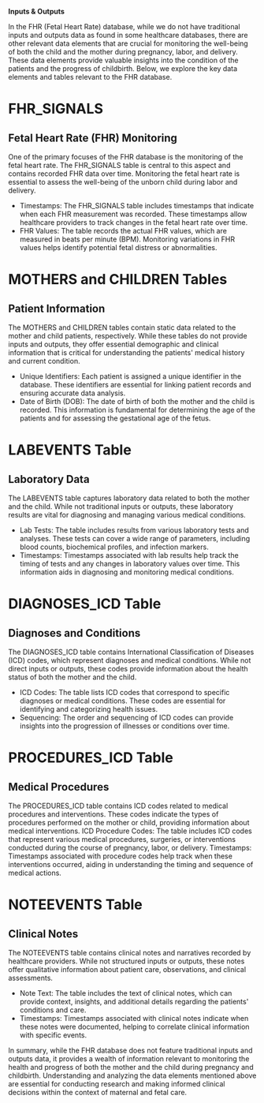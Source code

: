 **Inputs & Outputs**

In the FHR (Fetal Heart Rate) database, while we do not have traditional inputs and outputs data as found in some healthcare databases, there are other relevant data elements that are crucial for monitoring the well-being of both the child and the mother during pregnancy, labor, and delivery. These data elements provide valuable insights into the condition of the patients and the progress of childbirth. Below, we explore the key data elements and tables relevant to the FHR database.

# FHR_SIGNALS
## Fetal Heart Rate (FHR) Monitoring
One of the primary focuses of the FHR database is the monitoring of the fetal heart rate. The FHR_SIGNALS table is central to this aspect and contains recorded FHR data over time. Monitoring the fetal heart rate is essential to assess the well-being of the unborn child during labor and delivery.

* Timestamps: The FHR_SIGNALS table includes timestamps that indicate when each FHR measurement was recorded. These timestamps allow healthcare providers to track changes in the fetal heart rate over time.
* FHR Values: The table records the actual FHR values, which are measured in beats per minute (BPM). Monitoring variations in FHR values helps identify potential fetal distress or abnormalities.

# MOTHERS and CHILDREN Tables

## Patient Information

The MOTHERS and CHILDREN tables contain static data related to the mother and child patients, respectively. While these tables do not provide inputs and outputs, they offer essential demographic and clinical information that is critical for understanding the patients' medical history and current condition.

* Unique Identifiers: Each patient is assigned a unique identifier in the database. These identifiers are essential for linking patient records and ensuring accurate data analysis.
* Date of Birth (DOB): The date of birth of both the mother and the child is recorded. This information is fundamental for determining the age of the patients and for assessing the gestational age of the fetus.

# LABEVENTS Table

## Laboratory Data
The LABEVENTS table captures laboratory data related to both the mother and the child. While not traditional inputs or outputs, these laboratory results are vital for diagnosing and managing various medical conditions.

* Lab Tests: The table includes results from various laboratory tests and analyses. These tests can cover a wide range of parameters, including blood counts, biochemical profiles, and infection markers.
* Timestamps: Timestamps associated with lab results help track the timing of tests and any changes in laboratory values over time. This information aids in diagnosing and monitoring medical conditions.

# DIAGNOSES_ICD Table

## Diagnoses and Conditions

The DIAGNOSES_ICD table contains International Classification of Diseases (ICD) codes, which represent diagnoses and medical conditions. While not direct inputs or outputs, these codes provide information about the health status of both the mother and the child.

* ICD Codes: The table lists ICD codes that correspond to specific diagnoses or medical conditions. These codes are essential for identifying and categorizing health issues.
* Sequencing: The order and sequencing of ICD codes can provide insights into the progression of illnesses or conditions over time.

# PROCEDURES_ICD Table
## Medical Procedures
The PROCEDURES_ICD table contains ICD codes related to medical procedures and interventions. These codes indicate the types of procedures performed on the mother or child, providing information about medical interventions.
ICD Procedure Codes: The table includes ICD codes that represent various medical procedures, surgeries, or interventions conducted during the course of pregnancy, labor, or delivery.
Timestamps: Timestamps associated with procedure codes help track when these interventions occurred, aiding in understanding the timing and sequence of medical actions.

# NOTEEVENTS Table

## Clinical Notes

The NOTEEVENTS table contains clinical notes and narratives recorded by healthcare providers. While not structured inputs or outputs, these notes offer qualitative information about patient care, observations, and clinical assessments.

* Note Text: The table includes the text of clinical notes, which can provide context, insights, and additional details regarding the patients' conditions and care.
* Timestamps: Timestamps associated with clinical notes indicate when these notes were documented, helping to correlate clinical information with specific events.

In summary, while the FHR database does not feature traditional inputs and outputs data, it provides a wealth of information relevant to monitoring the health and progress of both the mother and the child during pregnancy and childbirth. Understanding and analyzing the data elements mentioned above are essential for conducting research and making informed clinical decisions within the context of maternal and fetal care.
